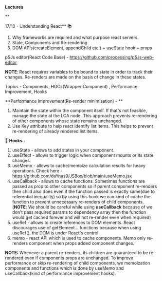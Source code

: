**Lectures**

**

17/10 - Understanding React** 📚

1.  Why frameworks are required and what purpose react servers.
2.  State, Components and Re-rendering
3.  DOM APIs(createElement, appendChild etc.) + useState hook + props

p5Js editor(React Code Base) - <https://github.com/processing/p5.js-web-editor>

**NOTE**: React requires variables to be bound to state in order to track their changes. Re-renders are made on the basis of change in these states.

Topics - Components, HOCs(Wrapper Component) , Performance Improvement, Hooks

**Performance Improvement(Re-render minimisation) - **

1.  Maintain the state within the component itself. If that's not feasible, manage the state at the LCA node. This approach prevents re-rendering of other components whose state remains unchanged.
2.  Use Key attribute to help react identify list items. This helps to prevent re-rendering of already rendered list items.

📌 **Hooks -**

1.  useState - allows to add states in your component.
2.  useEffect - allows to trigger logic when component mounts or its state changes. 
3.  useMemo - allows to cache/memoize calculation results for heavy operations. Check here - <https://github.com/daYnas9/JSBox/blob/main/useMemo.jsx>
4.  useCallback - allows to cache functions. Sometimes functions are passed as prop to other components so if parent component re-renders then child also does even if the function passed is exactly same(due to referential inequality) so by using this hook we can kind of cache the function to prevent unnecessary re-renders of child components. (**NOTE**: We should be careful while using **useCallback** because of we don't pass required params to dependency array then the function would get cached forever and will not re-render even when required)
5.  useRef - allows to create references to DOM elements. React discourages use of getElement... functions because when using useRef(), the DOM is under React's control.  
6.  memo - react API which is used to cache components. Memo only re-renders component when props added component changes.

**NOTE:** Whenever a parent re-renders, its children are guaranteed to be re-rendered even if components props are unchanged. To improve performance or skip re-rendering of child components, we memoization components and functions which is done by useMemo and useCallback(kind of performance improvement hooks).